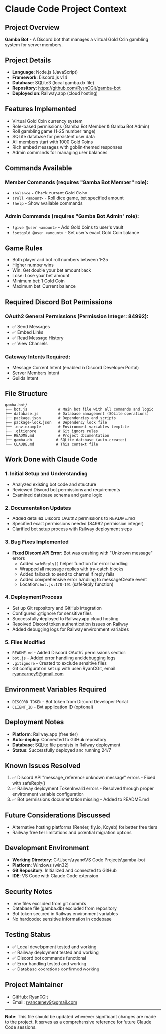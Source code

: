 # Claude Code Project Context

## Project Overview
**Gamba Bot** - A Discord bot that manages a virtual Gold Coin gambling system for server members.

## Project Details
- **Language**: Node.js (JavaScript)
- **Framework**: Discord.js v14
- **Database**: SQLite3 (local gamba.db file)
- **Repository**: https://github.com/RyanCGit/gamba-bot
- **Deployed on**: Railway.app (cloud hosting)

## Features Implemented
- Virtual Gold Coin currency system
- Role-based permissions (Gamba Bot Member & Gamba Bot Admin)
- Roll gambling game (1-25 number range)
- SQLite database for persistent user data
- All members start with 1000 Gold Coins
- Rich embed messages with goblin-themed responses
- Admin commands for managing user balances

## Commands Available
### Member Commands (requires "Gamba Bot Member" role):
- `!balance` - Check current Gold Coins
- `!roll <amount>` - Roll dice game, bet specified amount
- `!help` - Show available commands

### Admin Commands (requires "Gamba Bot Admin" role):
- `!give @user <amount>` - Add Gold Coins to user's vault
- `!setgold @user <amount>` - Set user's exact Gold Coin balance

## Game Rules
- Both player and bot roll numbers between 1-25
- Higher number wins
- Win: Get double your bet amount back
- Lose: Lose your bet amount
- Minimum bet: 1 Gold Coin
- Maximum bet: Current balance

## Required Discord Bot Permissions
### OAuth2 General Permissions (Permission Integer: 84992):
- ✅ Send Messages
- ✅ Embed Links
- ✅ Read Message History
- ✅ View Channels

### Gateway Intents Required:
- Message Content Intent (enabled in Discord Developer Portal)
- Server Members Intent
- Guilds Intent

## File Structure
```
gamba-bot/
├── bot.js              # Main bot file with all commands and logic
├── database.js         # Database management (SQLite operations)
├── package.json        # Dependencies and scripts
├── package-lock.json   # Dependency lock file
├── .env.example        # Environment variables template
├── .gitignore          # Git ignore rules
├── README.md           # Project documentation
├── gamba.db           # SQLite database (auto-created)
└── CLAUDE.md          # This context file
```

## Work Done with Claude Code

### 1. Initial Setup and Understanding
- Analyzed existing bot code and structure
- Reviewed Discord bot permissions and requirements
- Examined database schema and game logic

### 2. Documentation Updates
- Added detailed Discord OAuth2 permissions to README.md
- Specified exact permissions needed (84992 permission integer)
- Clarified bot setup process with Railway deployment steps

### 3. Bug Fixes Implemented
- **Fixed Discord API Error**: Bot was crashing with "Unknown message" errors
  - Added `safeReply()` helper function for error handling
  - Wrapped all message replies with try-catch blocks
  - Added fallback to send to channel if reply fails
  - Added comprehensive error handling to messageCreate event
  - Location: `bot.js:178-191` (safeReply function)

### 4. Deployment Process
- Set up Git repository and GitHub integration
- Configured .gitignore for sensitive files
- Successfully deployed to Railway.app cloud hosting
- Resolved Discord token authentication issues on Railway
- Added debugging logs for Railway environment variables

### 5. Files Modified
- `README.md` - Added Discord OAuth2 permissions section
- `bot.js` - Added error handling and debugging logs
- `.gitignore` - Created to exclude sensitive files
- Git configuration set up with user: RyanCGit, email: ryancarney9@gmail.com

## Environment Variables Required
- `DISCORD_TOKEN` - Bot token from Discord Developer Portal
- `CLIENT_ID` - Bot application ID (optional)

## Deployment Notes
- **Platform**: Railway.app (free tier)
- **Auto-deploy**: Connected to GitHub repository
- **Database**: SQLite file persists in Railway deployment
- **Status**: Successfully deployed and running 24/7

## Known Issues Resolved
1. ✅ Discord API "message_reference unknown message" errors - Fixed with safeReply()
2. ✅ Railway deployment TokenInvalid errors - Resolved through proper environment variable configuration
3. ✅ Bot permissions documentation missing - Added to README.md

## Future Considerations Discussed
- Alternative hosting platforms (Render, fly.io, Koyeb) for better free tiers
- Railway free tier limitations and potential migration options

## Development Environment
- **Working Directory**: C:\Users\ryanc\VS Code Projects\gamba-bot
- **Platform**: Windows (win32)
- **Git Repository**: Initialized and connected to GitHub
- **IDE**: VS Code with Claude Code extension

## Security Notes
- .env files excluded from git commits
- Database file (gamba.db) excluded from repository
- Bot token secured in Railway environment variables
- No hardcoded sensitive information in codebase

## Testing Status
- ✅ Local development tested and working
- ✅ Railway deployment tested and working
- ✅ Discord bot commands functional
- ✅ Error handling tested and working
- ✅ Database operations confirmed working

## Project Maintainer
- GitHub: RyanCGit
- Email: ryancarney9@gmail.com

---

**Note**: This file should be updated whenever significant changes are made to the project. It serves as a comprehensive reference for future Claude Code sessions.